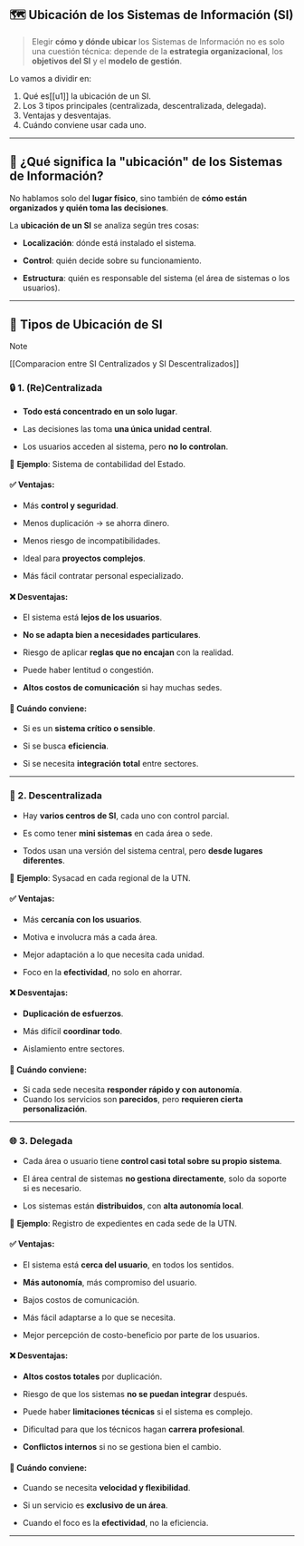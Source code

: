 ## 🗺️ Ubicación de los Sistemas de Información (SI)

> Elegir **cómo y dónde ubicar** los Sistemas de Información no es solo una cuestión técnica: depende de la **estrategia organizacional**, los **objetivos del SI** y el **modelo de gestión**.


Lo vamos a dividir en:

1. Qué es[[u1]] la ubicación de un SI.    
2. Los 3 tipos principales (centralizada, descentralizada, delegada).
3. Ventajas y desventajas.
4. Cuándo conviene usar cada uno.

---

## 📍 ¿Qué significa la "ubicación" de los Sistemas de Información?

No hablamos solo del **lugar físico**, sino también de **cómo están organizados y quién toma las decisiones**.

La **ubicación de un SI** se analiza según tres cosas:

- **Localización**: dónde está instalado el sistema.
    
- **Control**: quién decide sobre su funcionamiento.
    
- **Estructura**: quién es responsable del sistema (el área de sistemas o los usuarios).
    

---

## 🧭 Tipos de Ubicación de SI

>[!NOTE]
>[[Comparacion entre SI Centralizados y SI Descentralizados]]

### 🔒 1. (Re)Centralizada

- **Todo está concentrado en un solo lugar**.
    
- Las decisiones las toma **una única unidad central**.
    
- Los usuarios acceden al sistema, pero **no lo controlan**.
    

📌 **Ejemplo**: Sistema de contabilidad del Estado.

#### ✅ Ventajas:

- Más **control y seguridad**.
    
- Menos duplicación → se ahorra dinero.
    
- Menos riesgo de incompatibilidades.
    
- Ideal para **proyectos complejos**.
    
- Más fácil contratar personal especializado.
    

#### ❌ Desventajas:

- El sistema está **lejos de los usuarios**.
    
- **No se adapta bien a necesidades particulares**.
    
- Riesgo de aplicar **reglas que no encajan** con la realidad.
    
- Puede haber lentitud o congestión.
    
- **Altos costos de comunicación** si hay muchas sedes.
    

#### 🧠 Cuándo conviene:

- Si es un **sistema crítico o sensible**.
    
- Si se busca **eficiencia**.
    
- Si se necesita **integración total** entre sectores.
    

---

### 🧩 2. Descentralizada

- Hay **varios centros de SI**, cada uno con control parcial.
    
- Es como tener **mini sistemas** en cada área o sede.
    
- Todos usan una versión del sistema central, pero **desde lugares diferentes**.
    

📌 **Ejemplo**: Sysacad en cada regional de la UTN.

#### ✅ Ventajas:

- Más **cercanía con los usuarios**.
    
- Motiva e involucra más a cada área.
    
- Mejor adaptación a lo que necesita cada unidad.
    
- Foco en la **efectividad**, no solo en ahorrar.
    

#### ❌ Desventajas:

- **Duplicación de esfuerzos**.
    
- Más difícil **coordinar todo**.
    
- Aislamiento entre sectores.
    

#### 🧠 Cuándo conviene:

- Si cada sede necesita **responder rápido y con autonomía**.
- Cuando los servicios son **parecidos**, pero **requieren cierta personalización**.

---

### 🌐 3. Delegada

- Cada área o usuario tiene **control casi total sobre su propio sistema**.
    
- El área central de sistemas **no gestiona directamente**, solo da soporte si es necesario.
    
- Los sistemas están **distribuidos**, con **alta autonomía local**.
    

📌 **Ejemplo**: Registro de expedientes en cada sede de la UTN.

#### ✅ Ventajas:

- El sistema está **cerca del usuario**, en todos los sentidos.
    
- **Más autonomía**, más compromiso del usuario.
    
- Bajos costos de comunicación.
    
- Más fácil adaptarse a lo que se necesita.
    
- Mejor percepción de costo-beneficio por parte de los usuarios.
    

#### ❌ Desventajas:

- **Altos costos totales** por duplicación.
    
- Riesgo de que los sistemas **no se puedan integrar** después.
    
- Puede haber **limitaciones técnicas** si el sistema es complejo.
    
- Dificultad para que los técnicos hagan **carrera profesional**.
    
- **Conflictos internos** si no se gestiona bien el cambio.
    

#### 🧠 Cuándo conviene:

- Cuando se necesita **velocidad y flexibilidad**.
    
- Si un servicio es **exclusivo de un área**.
    
- Cuando el foco es la **efectividad**, no la eficiencia.
    

---
